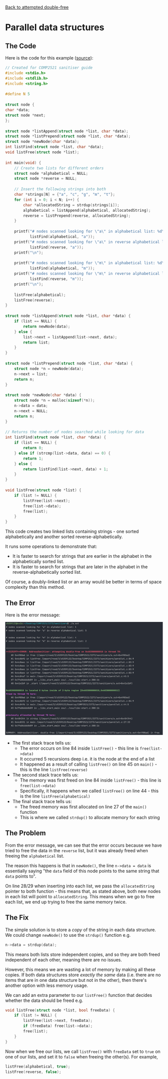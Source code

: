 [Back to attempted double-free](..)

# Parallel data structures

## The Code

Here is the code for this example ([source](parallel.c)):

```c
// Created for COMP2521 sanitiser guide
#include <stdio.h>
#include <stdlib.h>
#include <string.h>

#define N 5

struct node {
char *data;
struct node *next;
};

struct node *listAppend(struct node *list, char *data);
struct node *listPrepend(struct node *list, char *data);
struct node *newNode(char *data);
int listFind(struct node *list, char *data);
void listFree(struct node *list);

int main(void) {
    // Create two lists for different orders
    struct node *alphabetical = NULL;
    struct node *reverse = NULL;
    
    // Insert the following strings into both
    char *strings[N] = {"a", "c", "g", "m", "t"};
    for (int i = 0; i < N; i++) {
        char *allocatedString = strdup(strings[i]);
        alphabetical = listAppend(alphabetical, allocatedString);
        reverse = listPrepend(reverse, allocatedString);
    }
    
    printf("# nodes scanned looking for \"a\" in alphabetical list: %d\n",
           listFind(alphabetical, "a"));
    printf("# nodes scanned looking for \"a\" in reverse alphabetical list: %d\n",
           listFind(reverse, "a"));
    printf("\n");
    
    printf("# nodes scanned looking for \"m\" in alphabetical list: %d\n",
           listFind(alphabetical, "m"));
    printf("# nodes scanned looking for \"m\" in reverse alphabetical list: %d\n",
           listFind(reverse, "m"));
    printf("\n");
    
    listFree(alphabetical);
    listFree(reverse);
}

struct node *listAppend(struct node *list, char *data) {
    if (list == NULL) {
        return newNode(data);
    } else {
        list->next = listAppend(list->next, data);
        return list;
    }
}

struct node *listPrepend(struct node *list, char *data) {
    struct node *n = newNode(data);
    n->next = list;
    return n;
}

struct node *newNode(char *data) {
    struct node *n = malloc(sizeof(*n));
    n->data = data;
    n->next = NULL;
    return n;
}

// Returns the number of nodes searched while looking for data
int listFind(struct node *list, char *data) {
    if (list == NULL) {
        return 0;
    } else if (strcmp(list->data, data) == 0) {
        return 1;
    } else {
        return listFind(list->next, data) + 1;
    }
}

void listFree(struct node *list) {
    if (list != NULL) {
        listFree(list->next);
        free(list->data);
        free(list);
    }
}


```

This code creates two linked lists containing strings - one sorted alphabetically and another sorted reverse-alphabetically.

It runs some operations to demonstrate that:
- It is faster to search for strings that are earlier in the alphabet in the alphabetically sorted list.
- It is faster to search for strings that are later in the alphabet in the reverse-alphabetically sorted list.

Of course, a doubly-linked list or an array would be better in terms of space complexity than this method.

## The Error

Here is the error message:

![error message](error.png)

- The first stack trace tells us:
  - The error occurs on line 84 inside `listFree()` - this line is `free(list->data)`
  - It occurred 5 recursions deep i.e. it is the node at the end of a list
  - It happened as a result of calling `listFree()` on line 45 on `main()` - this is the line `listFree(reverse)`
- The second stack trace tells us:
  - The memory was first freed on line 84 inside `listFree()` - this line is `free(list->data)`
  - Specifically, it happens when we called `listFree()` on line 44 - this is the line `listFree(alphabetical)`
- The final stack trace tells us:
  - The freed memory was first allocated on line 27 of the `main()` function
  - This is where we called `strdup()` to allocate memory for each string

## The Problem

From the error message, we can see that the error occurs because we have tried to free the data in the `reverse` list, but it was already freed when freeing the `alphabetical` list.

The reason this happens is that in `newNode()`, the line `n->data = data` is essentially saying "the `data` field of this node points to the same string that `data` points to".

On line 28/29 when inserting into each list, we pass the `allocatedString` pointer to both function - this means that, as stated above, both new nodes in each list will point to `allocatedString`. This means when we go to free each list, we end up trying to free the same memory twice.

## The Fix

The simple solution is to store a *copy* of the string in each data structure. We could change `newNode()` to use the `strdup()` function e.g.
```c
n->data = strdup(data);
```
This means both lists store independent copies, and so they are both freed independent of each other, meaning there are no issues.

However, this means we are wasting a lot of memory by making all these copies. If both data structures store *exactly the same* data (i.e. there are no items that are in one data structure but not in the other), then there's another option with less memory usage.

We can add an extra parameter to our `listFree()` function that decides whether the data should be freed e.g.
```c
void listFree(struct node *list, bool freeData) {
    if (list != NULL) {
        listFree(list->next, freeData);
        if (freeData) free(list->data);
        free(list);
    }
}
```
Now when we free our lists, we call `listFree()` with `freeData` set to `true` on one of our lists, and set it to `false` when freeing the other(s). For example,
```c
listFree(alphabetical, true);
listFree(reverse, false);
```